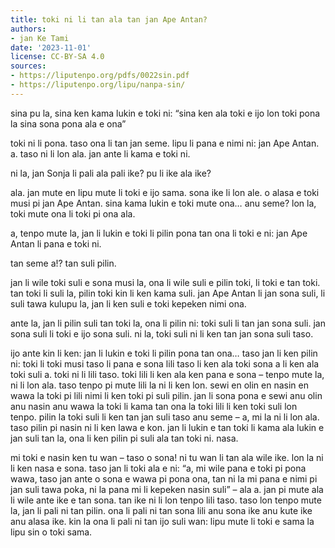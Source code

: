 ```yaml
---
title: toki ni li tan ala tan jan Ape Antan?
authors:
- jan Ke Tami
date: '2023-11-01'
license: CC-BY-SA 4.0
sources:
- https://liputenpo.org/pdfs/0022sin.pdf
- https://liputenpo.org/lipu/nanpa-sin/
---
```


sina pu la, sina ken kama lukin e toki ni: “sina ken ala toki e ijo lon toki pona la sina sona pona ala e ona”

toki ni li pona. taso ona li tan jan seme. lipu li pana e nimi ni: jan Ape Antan. a. taso ni li lon ala. jan ante li kama e toki ni.

ni la, jan Sonja li pali ala pali ike? pu li ike ala ike?

ala. jan mute en lipu mute li toki e ijo sama. sona ike li lon ale. o alasa e toki musi pi jan Ape Antan. sina kama lukin e toki mute ona… anu seme? lon la, toki mute ona li toki pi ona ala.

a, tenpo mute la, jan li lukin e toki li pilin pona tan ona li toki e ni: jan Ape Antan li pana e toki ni.

tan seme a!? tan suli pilin.

jan li wile toki suli e sona musi la, ona li wile suli e pilin toki, li toki e tan toki. tan toki li suli la, pilin toki kin li ken kama suli. jan Ape Antan li jan sona suli, li suli tawa kulupu la, jan li ken suli e toki kepeken nimi ona.

ante la, jan li pilin suli tan toki la, ona li pilin ni: toki suli li tan jan sona suli. jan sona suli li toki e ijo sona suli. ni la, toki suli ni li ken tan jan sona suli taso.

ijo ante kin li ken: jan li lukin e toki li pilin pona tan ona… taso jan li ken pilin ni: toki li toki musi taso li pana e sona lili taso li ken ala toki sona a li ken ala toki suli a. toki ni li lili taso. toki lili li ken ala ken pana e sona – tenpo mute la, ni li lon ala. taso tenpo pi mute lili la ni li ken lon. sewi en olin en nasin en wawa la toki pi lili nimi li ken toki pi suli pilin. jan li sona pona e sewi anu olin anu nasin anu wawa la toki li kama tan ona la toki lili li ken toki suli lon tenpo. pilin la toki suli li ken tan jan suli taso anu seme – a, mi la ni li lon ala. taso pilin pi nasin ni li ken lawa e kon. jan li lukin e tan toki li kama ala lukin e jan suli tan la, ona li ken pilin pi suli ala tan toki ni. nasa.

mi toki e nasin ken tu wan – taso o sona! ni tu wan li tan ala wile ike. lon la ni li ken nasa e sona. taso jan li toki ala e ni: “a, mi wile pana e toki pi pona wawa, taso jan ante o sona e wawa pi pona ona, tan ni la mi pana e nimi pi jan suli tawa poka, ni la pana mi li kepeken nasin suli” – ala a. jan pi mute ala li wile ante ike e tan sona. tan ike ni li lon tenpo lili taso. taso lon tenpo mute la, jan li pali ni tan pilin. ona li pali ni tan sona lili anu sona ike anu kute ike anu alasa ike. kin la ona li pali ni tan ijo suli wan: lipu mute li toki e sama la lipu sin o toki sama.
